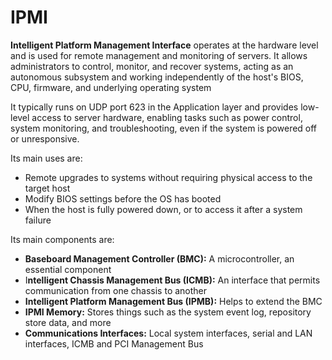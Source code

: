 # IPMI

**Intelligent Platform Management Interface** operates at the hardware level and is used for remote management and monitoring of servers. It allows administrators to control, monitor, and recover systems, acting as an autonomous subsystem and working independently of the host's BIOS, CPU, firmware, and underlying operating system

It typically runs on UDP port 623 in the Application layer and provides low-level access to server hardware, enabling tasks such as power control, system monitoring, and troubleshooting, even if the system is powered off or unresponsive.

Its main uses are:

* Remote upgrades to systems without requiring physical access to the target host
* Modify BIOS settings before the OS has booted
* When the host is fully powered down, or to access it after a system failure

Its main components are:

* **Baseboard Management Controller (BMC):** A microcontroller, an essential component
* I**ntelligent Chassis Management Bus (ICMB):** An interface that permits communication from one chassis to another
* **Intelligent Platform Management Bus (IPMB):** Helps to extend the BMC
* **IPMI Memory:** Stores things such as the system event log, repository store data, and more
* **Communications Interfaces:** Local system interfaces, serial and LAN interfaces, ICMB and PCI Management Bus
